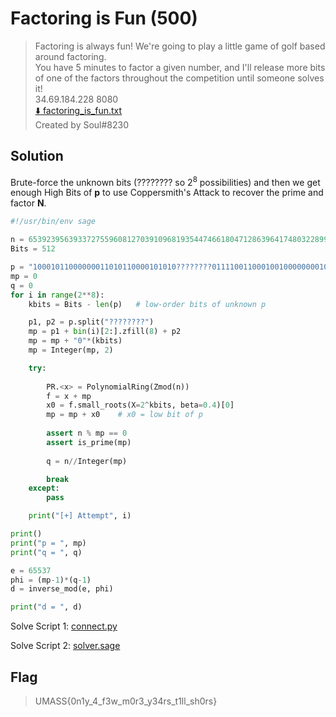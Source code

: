 # Factoring is Fun (500)
> Factoring is always fun! We're going to play a little game of golf based around factoring. <br>
> You have 5 minutes to factor a given number, and I'll release more bits of one of the factors throughout the competition until someone solves it! <br>
> 34.69.184.228 8080 <br>
> [:arrow_down: factoring_is_fun.txt](factoring_is_fun.txt) <br>
> Created by Soul#8230

## Solution
Brute-force the unknown bits (???????? so 2<sup>8</sup> possibilities) and then we get enough High Bits of **p** to use Coppersmith's Attack
to recover the prime and factor **N**.

```py
#!/usr/bin/env sage

n = 65392395639337275596081270391096819354474661804712863964174803228992841858059579664991260222236730143708697781583293631412304039511612895022446759574399354404105068964570143051499427138949301578222468365297010445414639795034659463729206198147084082557118272189596989801539070955575137679466124000230812387537
Bits = 512

p = "10001011000000011010110000101010????????0111100110001001000000001010101000110000101000111011101100100111101011011100100010111101010000001110000001000011100111011101100001111000010100010101010100000101100011101100110100010001000111101001011100000011011010011001111101111101100011110011000001010010110010000010001010110011000010001110111010000100010001010100010101011101010000110001010101111100011011110001111101100110"
mp = 0
q = 0
for i in range(2**8):
	kbits = Bits - len(p)	# low-order bits of unknown p

	p1, p2 = p.split("????????")
	mp = p1 + bin(i)[2:].zfill(8) + p2
	mp = mp + "0"*(kbits)
	mp = Integer(mp, 2)

	try:
    
		PR.<x> = PolynomialRing(Zmod(n))
		f = x + mp
		x0 = f.small_roots(X=2^kbits, beta=0.4)[0]
		mp = mp + x0	# x0 = low bit of p
		
		assert n % mp == 0
		assert is_prime(mp)
		
		q = n//Integer(mp)

		break
	except:
		pass

	print("[+] Attempt", i)

print()
print("p = ", mp)
print("q = ", q)

e = 65537
phi = (mp-1)*(q-1)
d = inverse_mod(e, phi)

print("d = ", d)
```

Solve Script 1: [connect.py](connect.py)

Solve Script 2: [solver.sage](solver.sage)

## Flag
> UMASS{0n1y_4_f3w_m0r3_y34rs_t1ll_sh0rs}
